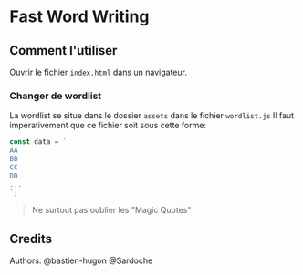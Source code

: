 # Fast Word Writing

## Comment l'utiliser

Ouvrir le fichier `index.html` dans un navigateur.

### Changer de wordlist

La wordlist se situe dans le dossier `assets` dans le fichier `wordlist.js`
Il faut impérativement que ce fichier soit sous cette forme:
``` javascript
const data = `
AA
BB
CC
DD
...
`;
```

> Ne surtout pas oublier les "Magic Quotes"

## Credits

Authors: @bastien-hugon @Sardoche
